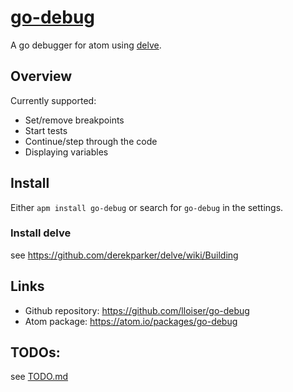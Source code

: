 # [go-debug](https://atom.io/packages/go-debug)

A go debugger for atom using [delve](https://github.com/derekparker/delve).

## Overview

Currently supported:
* Set/remove breakpoints
* Start tests
* Continue/step through the code
* Displaying variables

## Install

Either `apm install go-debug` or search for `go-debug` in the settings.

### Install delve

see https://github.com/derekparker/delve/wiki/Building

## Links

* Github repository: https://github.com/lloiser/go-debug
* Atom package: https://atom.io/packages/go-debug

## TODOs:

see [TODO.md](https://github.com/lloiser/go-debug/blob/master/TODO.md)
